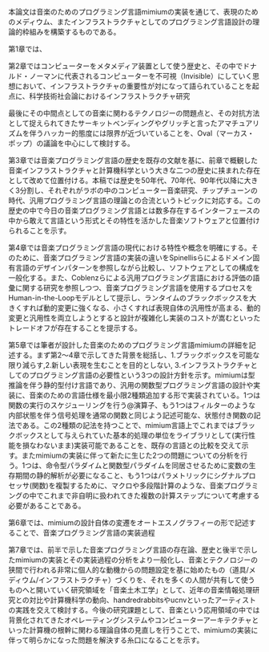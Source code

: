 本論文は音楽のためのプログラミング言語mimiumの実装を通じて、表現のためのメディウム、またインフラストラクチャとしてのプログラミング言語設計の理論的枠組みを構築するものである。

第1章では、

第2章ではコンピューターをメタメディア装置として使う歴史と、その中でドナルド・ノーマンに代表されるコンピューターを不可視（Invisible）にしていく思想において、インフラストラクチャの重要性が対になって語られていることを起点に、科学技術社会論におけるインフラストラクチャ研究

最後にその中間点としての音楽に関わるテクノロジーの問題点と、その対抗方法として捉えられてきたサーキットベンディングやグリッチと言ったアマチュアリズムを伴うハッカー的態度には限界が近づいていることを、Oval（マーカス・ポップ）の議論を中心にして検討する。

第3章では音楽プログラミング言語の歴史を既存の文献を基に、前章で概観した音楽インフラストラクチャと計算機科学という大きな二つの歴史に挟まれた存在として改めて位置付ける。本稿では歴史を50年代、70年代、90年代以降に大きく3分割し、それぞれがラボの中のコンピューター音楽研究、チップチューンの時代、汎用プログラミング言語の理論との合流というトピックに対応する。この歴史の中で今日の音楽プログラミング言語とは数多存在するインターフェースの中から敢えて言語という形式とその特性を活かした音楽ソフトウェアと位置付けられることを示す。

第4章では音楽プログラミング言語の現代における特性や概念を明確にする。そのために、音楽プログラミング言語の実装の違いをSpinellisらによるドメイン固有言語のデザインパターンを参照しながら比較し、ソフトウェアとしての構成を一般化する。また、Coblenzらによる汎用プログラミング言語における評価の語彙に関する研究を参照しつつ、音楽プログラミング言語を使用するプロセスをHuman-in-the-Loopモデルとして提示し、ランタイムのブラックボックスを大きくすれば動的変更に強くなる、小さくすれば表現自体の汎用性が高まる、動的変更と汎用性を両立しようとすると設計が複雑化し実装のコストが嵩むといったトレードオフが存在することを提示する。

第5章では筆者が設計した音楽のためのプログラミング言語mimiumの詳細を記述する。まず第2〜4章で示してきた背景を総括し、1.ブラックボックスを可能な限り減らす,2.新しい表現を生むことを目的としない, 3.インフラストラクチャとしてのプログラミング言語の必要性という3つの設計方針を示す。mimiumは型推論を伴う静的型付け言語であり、汎用の関数型プログラミング言語の設計や実装に、音楽のための言語仕様を最小限2種類追加する形で実装されている。1つは関数の実行のスケジューリングを行う$@$演算子、もう1つはフィルターのような内部状態を伴う信号処理を通常の関数と同じよう記述可能な、状態付き関数の記法である。この2種類の記法を持つことで、mimium言語上でこれまではブラックボックスとして与えられていた基本的処理の単位をライブラリとして(実行性能を損なわないまま)実装可能であることを、既存の言語との比較を交えて示す。またmimiumの実装に伴って新たに生じた2つの問題についての分析を行う。1つは、命令型パラダイムと関数型パラダイムを同居させるために変数の生存期間の静的解析が必要になること、もう1つはパラメトリックにシグナルプロセッサ(関数)を複製するために、マクロや多段階計算のような、音楽プログラミングの中でこれまで非自明に扱われてきた複数の計算ステップについて考慮する必要があることである。

第6章では、mimiumの設計自体の変遷をオートエスノグラフィーの形で記述することで、音楽プログラミング言語の実装過程

第7章では、前半で示した音楽プログラミング言語の存在論、歴史と後半で示したmimiumの実装とその実装過程の分析をより一般化し、音楽とテクノロジーの狭間で行われる非常に個人的な動機からの問題設定を基に始めたもの（道具/メディウム/インフラストラクチャ）づくりを、それを多くの人間が共有して使うものへと開いていく研究領域を「音楽土木工学」として、近年の音楽情報処理研究との対比や計算機科学の動向、handredrabbitsやucnvといったアーティストの実践を交えて検討する。今後の研究課題として、音楽という応用領域の中では背景化されてきたオペレーティングシステムやコンピューターアーキテクチャといった計算機の根幹に関わる理論自体の見直しを行うことで、mimiumの実装に伴って明らかになった問題を解決する糸口になることを示す。
